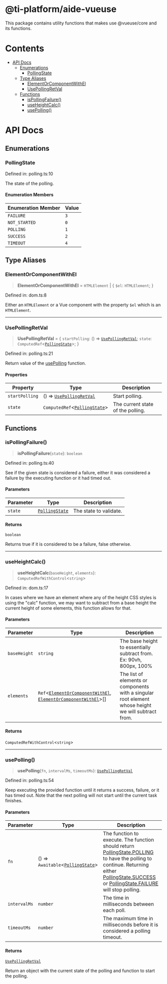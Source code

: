 # @ti-platform/aide-vueuse

This package contains utility functions that makes use @vueuse/core and its functions.

# Contents

* [API Docs](#api-docs)
  * [Enumerations](#enumerations)
    * [PollingState](#pollingstate)
  * [Type Aliases](#type-aliases)
    * [ElementOrComponentWithEl](#elementorcomponentwithel)
    * [UsePollingRetVal](#usepollingretval)
  * [Functions](#functions)
    * [isPollingFailure()](#ispollingfailure)
    * [useHeightCalc()](#useheightcalc)
    * [usePolling()](#usepolling)

# API Docs

## Enumerations

### PollingState

Defined in: polling.ts:10

The state of the polling.

#### Enumeration Members

| Enumeration Member                     | Value |
| -------------------------------------- | ----- |
| <a id="failure"></a> `FAILURE`         | `3`   |
| <a id="not_started"></a> `NOT_STARTED` | `0`   |
| <a id="polling"></a> `POLLING`         | `1`   |
| <a id="success"></a> `SUCCESS`         | `2`   |
| <a id="timeout"></a> `TIMEOUT`         | `4`   |

## Type Aliases

### ElementOrComponentWithEl

> **ElementOrComponentWithEl** = `HTMLElement` | { `$el`: `HTMLElement`; }

Defined in: dom.ts:8

Either an `HTMLElement` or a Vue component with the property `$el` which is an `HTMLElement`.

***

### UsePollingRetVal

> **UsePollingRetVal** = { `startPolling`: () => [`UsePollingRetVal`](#usepollingretval); `state`: `ComputedRef`<[`PollingState`](#pollingstate)>; }

Defined in: polling.ts:21

Return value of the [usePolling](#usepolling) function.

#### Properties

| Property                                 | Type                                           | Description                       |
| ---------------------------------------- | ---------------------------------------------- | --------------------------------- |
| <a id="startpolling"></a> `startPolling` | () => [`UsePollingRetVal`](#usepollingretval)  | Start polling.                    |
| <a id="state"></a> `state`               | `ComputedRef`<[`PollingState`](#pollingstate)> | The current state of the polling. |

## Functions

### isPollingFailure()

> **isPollingFailure**(`state`): `boolean`

Defined in: polling.ts:40

See if the given state is considered a failure, either it was considered a failure by the executing function or it
had timed out.

#### Parameters

| Parameter | Type                            | Description            |
| --------- | ------------------------------- | ---------------------- |
| `state`   | [`PollingState`](#pollingstate) | The state to validate. |

#### Returns

`boolean`

Returns true if it is considered to be a failure, false otherwise.

***

### useHeightCalc()

> **useHeightCalc**(`baseHeight`, `elements`): `ComputedRefWithControl`<`string`>

Defined in: dom.ts:17

In cases where we have an element where any of the height CSS styles is using the "calc" function, we may want to
subtract from a base height the current height of some elements, this function allows for that.

#### Parameters

| Parameter    | Type                                                                                                                       | Description                                                                                         |
| ------------ | -------------------------------------------------------------------------------------------------------------------------- | --------------------------------------------------------------------------------------------------- |
| `baseHeight` | `string`                                                                                                                   | The base height to essentially subtract from. Ex: 90vh, 800px, 100%                                 |
| `elements`   | `Ref`<[`ElementOrComponentWithEl`](#elementorcomponentwithel), [`ElementOrComponentWithEl`](#elementorcomponentwithel)>\[] | The list of elements or components with a singular root element whose height we will subtract from. |

#### Returns

`ComputedRefWithControl`<`string`>

***

### usePolling()

> **usePolling**(`fn`, `intervalMs`, `timeoutMs`): [`UsePollingRetVal`](#usepollingretval)

Defined in: polling.ts:54

Keep executing the provided function until it returns a success, failure, or it has timed out. Note that the next
polling will not start until the current task finishes.

#### Parameters

| Parameter    | Type                                               | Description                                                                                                                                                                                                                    |
| ------------ | -------------------------------------------------- | ------------------------------------------------------------------------------------------------------------------------------------------------------------------------------------------------------------------------------ |
| `fn`         | () => `Awaitable`<[`PollingState`](#pollingstate)> | The function to execute. The function should return [PollingState.POLLING](#polling) to have the polling to continue. Returning either [PollingState.SUCCESS](#success) or [PollingState.FAILURE](#failure) will stop polling. |
| `intervalMs` | `number`                                           | The time in milliseconds between each poll.                                                                                                                                                                                    |
| `timeoutMs`  | `number`                                           | The maximum time in milliseconds before it is considered a polling timeout.                                                                                                                                                    |

#### Returns

[`UsePollingRetVal`](#usepollingretval)

Return an object with the current state of the polling and function to start the polling.
